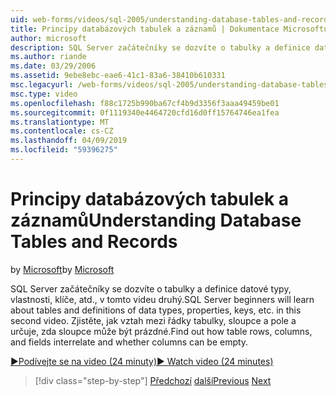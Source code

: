 ```yaml
---
uid: web-forms/videos/sql-2005/understanding-database-tables-and-records
title: Principy databázových tabulek a záznamů | Dokumentace Microsoftu
author: microsoft
description: SQL Server začátečníky se dozvíte o tabulky a definice datové typy, vlastnosti, klíče, atd., v tomto videu druhý. Zjistěte, jak řádky tabulky, sloupce,...
ms.author: riande
ms.date: 03/29/2006
ms.assetid: 9ebe8ebc-eae6-41c1-83a6-38410b610331
msc.legacyurl: /web-forms/videos/sql-2005/understanding-database-tables-and-records
msc.type: video
ms.openlocfilehash: f88c1725b990ba67cf4b9d3356f3aaa49459be01
ms.sourcegitcommit: 0f1119340e4464720cfd16d0ff15764746ea1fea
ms.translationtype: MT
ms.contentlocale: cs-CZ
ms.lasthandoff: 04/09/2019
ms.locfileid: "59396275"
---
```

# <a name="understanding-database-tables-and-records"></a><span data-ttu-id="aaa17-104">Principy databázových tabulek a záznamů</span><span class="sxs-lookup"><span data-stu-id="aaa17-104">Understanding Database Tables and Records</span></span>

<span data-ttu-id="aaa17-105">by [Microsoft](https://github.com/microsoft)</span><span class="sxs-lookup"><span data-stu-id="aaa17-105">by [Microsoft](https://github.com/microsoft)</span></span>

<span data-ttu-id="aaa17-106">SQL Server začátečníky se dozvíte o tabulky a definice datové typy, vlastnosti, klíče, atd., v tomto videu druhý.</span><span class="sxs-lookup"><span data-stu-id="aaa17-106">SQL Server beginners will learn about tables and definitions of data types, properties, keys, etc. in this second video.</span></span> <span data-ttu-id="aaa17-107">Zjistěte, jak vztah mezi řádky tabulky, sloupce a pole a určuje, zda sloupce může být prázdné.</span><span class="sxs-lookup"><span data-stu-id="aaa17-107">Find out how table rows, columns, and fields interrelate and whether columns can be empty.</span></span>

[<span data-ttu-id="aaa17-108">&#9654;Podívejte se na video (24 minuty)</span><span class="sxs-lookup"><span data-stu-id="aaa17-108">&#9654; Watch video (24 minutes)</span></span>](https://channel9.msdn.com/Blogs/ASP-NET-Site-Videos/understanding-database-tables-and-records)

> [!div class="step-by-step"]
> <span data-ttu-id="aaa17-109">[Předchozí](what-is-a-database.md)
> [další](more-about-column-data-types-and-other-properties.md)</span><span class="sxs-lookup"><span data-stu-id="aaa17-109">[Previous](what-is-a-database.md)
[Next](more-about-column-data-types-and-other-properties.md)</span></span>
